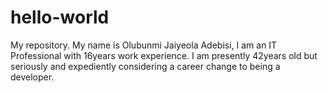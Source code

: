 # hello-world
My repository.
My name is Olubunmi Jaiyeola Adebisi, I am an IT Professional with 16years work experience. I am presently 42years old but seriously and expediently considering a career change to being a developer. 
